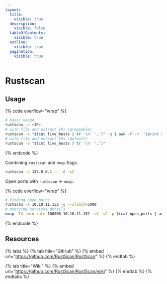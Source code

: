 ```yaml
---
layout:
  title:
    visible: true
  description:
    visible: false
  tableOfContents:
    visible: true
  outline:
    visible: true
  pagination:
    visible: true
---
```


# Rustscan

## Usage

{% code overflow="wrap" %}
```bash
# basic usage
rustscan -a <IP>
# with file and extract IPs (greppable)
rustscan -a "$(cat live_hosts | tr '\n' ',')" -g | awk -F'->' '{print $1,$2}' | tr -d '[]'
# with file and extract IPs (default)
rustscan -a "$(cat live_hosts | tr '\n' ',')"
```
{% endcode %}

Combining `rustscan` and `nmap` flags.

```bash
rustscan -a 127.0.0.1 -- -A -sC
```

Open ports with `rustscan` -> `nmap`.

{% code overflow="wrap" %}
```bash
# finding open ports
rustscan -a 10.10.11.152 -g --ulimit=5000
# querying services details
nmap -T4 -min-rate 100000 10.10.11.152 -sV -sC -p $(cat open_ports | awk -F'>' '{print $2}' | tr -d '[]') -Pn
```
{% endcode %}

## Resources

{% tabs %}
{% tab title="GitHub" %}
{% embed url="https://github.com/RustScan/RustScan" %}
{% endtab %}

{% tab title="Wiki" %}
{% embed url="https://github.com/RustScan/RustScan/wiki" %}
{% endtab %}
{% endtabs %}
